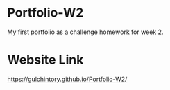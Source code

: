 # Portfolio-W2
My first portfolio as a challenge homework for week 2.

# Website Link
https://gulchintory.github.io/Portfolio-W2/